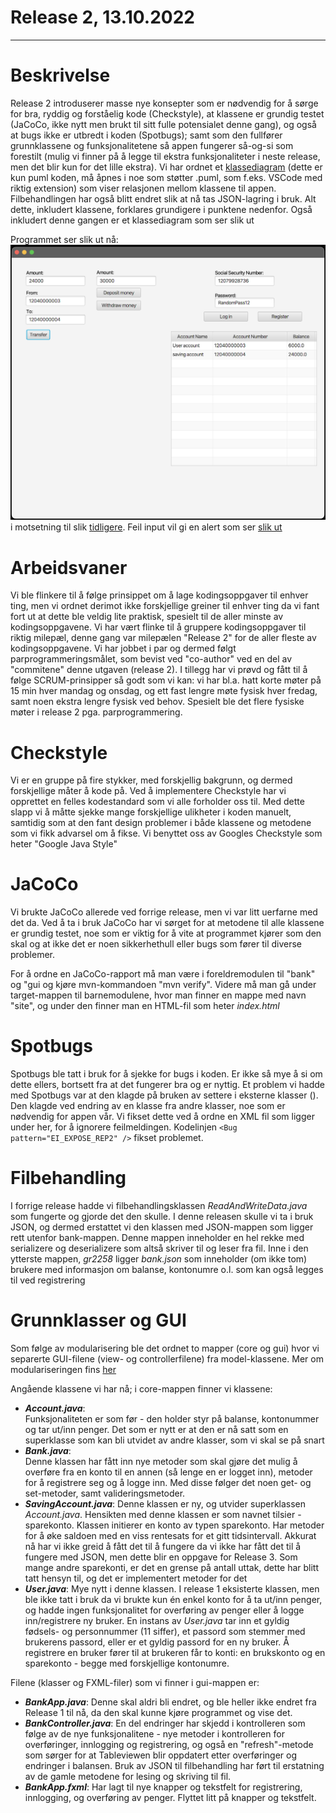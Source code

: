 # Release 2, 13.10.2022

---

# Beskrivelse

Release 2 introduserer masse nye konsepter som er nødvendig for å sørge for bra, ryddig og forståelig kode (Checkstyle), at klassene er grundig testet (JaCoCo, ikke nytt men brukt til sitt fulle potensialet denne gang), og også at bugs ikke er utbredt i koden (Spotbugs); samt som den fullfører grunnklassene og funksjonalitetene så appen fungerer så-og-si som forestilt (mulig vi finner på å legge til ekstra funksjonaliteter i neste release, men det blir kun for det lille ekstra). Vi har ordnet et [klassediagram](./class-diagram.puml) (dette er kun puml koden, må åpnes i noe som støtter .puml, som f.eks. VSCode med riktig extension) som viser relasjonen mellom klassene til appen. Filbehandlingen har også blitt endret slik at nå tas JSON-lagring i bruk. Alt dette, inkludert klassene, forklares grundigere i punktene nedenfor. Også inkludert denne gangen er et klassediagram som ser slik ut

Programmet ser slik ut nå:
![image.png](./Screenshot_GUI_W.png)
i motsetning til slik [tidligere](https://gitlab.stud.idi.ntnu.no/it1901/groups-2022/gr2258/gr2258/-/blob/master/Docs/release1/image.png). Feil input vil gi en alert som ser [slik ut](./Screenshot_GUI_F.png)

# Arbeidsvaner

Vi ble flinkere til å følge prinsippet om å lage kodingsoppgaver til enhver ting, men vi ordnet derimot ikke forskjellige greiner til enhver ting da vi fant fort ut at dette ble veldig lite praktisk, spesielt til de aller minste av kodingsoppgavene. Vi har vært flinke til å gruppere kodingsoppgaver til riktig milepæl, denne gang var milepælen "Release 2" for de aller fleste av kodingsoppgavene. Vi har jobbet i par og dermed følgt parprogrammeringsmålet, som bevist ved "co-author" ved en del av "commitene" denne utgaven (release 2). I tillegg har vi prøvd og fått til å følge SCRUM-prinsipper så godt som vi kan: vi har bl.a. hatt korte møter på 15 min hver mandag og onsdag, og ett fast lengre møte fysisk hver fredag, samt noen ekstra lengre fysisk ved behov. Spesielt ble det flere fysiske møter i release 2 pga. parprogrammering.

# Checkstyle

Vi er en gruppe på fire stykker, med forskjellig bakgrunn, og dermed forskjellige måter å kode på. Ved å implementere Checkstyle har vi opprettet en felles kodestandard som vi alle forholder oss til. Med dette slapp vi å måtte sjekke mange forskjellige ulikheter i koden manuelt, samtidig som at den fant design problemer i både klassene og metodene som vi fikk advarsel om å fikse. Vi benyttet oss av Googles Checkstyle som heter "Google Java Style"

# JaCoCo

Vi brukte JaCoCo allerede ved forrige release, men vi var litt uerfarne med det da. Ved å ta i bruk JaCoCo har vi sørget for at metodene til alle klassene er grundig testet, noe som er viktig for å vite at programmet kjører som den skal og at ikke det er noen sikkerhethull eller bugs som fører til diverse problemer. 

For å ordne en JaCoCo-rapport må man være i foreldremodulen til "bank" og "gui og kjøre mvn-kommandoen "mvn verify". Videre må man gå under target-mappen til barnemodulene, hvor man finner en mappe med navn "site", og under den finner man en HTML-fil som heter _index.html_ 

# Spotbugs

Spotbugs ble tatt i bruk for å sjekke for bugs i koden. Er ikke så mye å si om dette ellers, bortsett fra at det fungerer bra og er nyttig. Et problem vi hadde med Spotbugs var at den klagde på bruken av settere i eksterne klasser (). Den klagde ved endring av en klasse fra andre klasser, noe som er nødvendig for appen vår. Vi fikset dette ved å ordne en XML fil som ligger under her, for å ignorere feilmeldingen. Kodelinjen `<Bug pattern="EI_EXPOSE_REP2" />` fikset problemet.

# Filbehandling

I forrige release hadde vi filbehandlingsklassen _ReadAndWriteData.java_ som fungerte og gjorde det den skulle. I denne releasen skulle vi ta i bruk JSON, og dermed erstattet vi den klassen med JSON-mappen som ligger rett utenfor bank-mappen. Denne mappen inneholder en hel rekke med serializere og deserializere som altså skriver til og leser fra fil. Inne i den ytterste mappen, _gr2258_ ligger _bank.json_ som inneholder (om ikke tom) brukere med informasjon om balanse, kontonumre o.l. som kan også legges til ved registrering

# Grunnklasser og GUI

Som følge av modularisering ble det ordnet to mapper (core og gui) hvor vi separerte GUI-filene (view- og controllerfilene) fra model-klassene. Mer om modulariseringen fins [her](https://gitlab.stud.idi.ntnu.no/it1901/groups-2022/gr2258/gr2258/-/blob/master/readme.md)

Angående klassene vi har nå; i core-mappen finner vi klassene:
- **_Account.java_**:       
Funksjonaliteten er som før - den holder styr på balanse, kontonummer og tar ut/inn penger. Det som er nytt er at den er nå satt som en superklasse som kan bli utvidet av andre klasser, som vi skal se på snart
- **_Bank.java_**:     
Denne klassen har fått inn nye metoder som skal gjøre det mulig å overføre fra en konto til en annen (så lenge en er logget inn), metoder for å registrere seg og å logge inn. Med disse følger det noen get- og set-metoder, samt valideringsmetoder. 
- **_SavingAccount.java_**:
Denne klassen er ny, og utvider superklassen _Account.java_. Hensikten med denne klassen er som navnet tilsier - sparekonto. 
Klassen initierer en konto av typen sparekonto. Har metoder for å øke saldoen med en viss rentesats for et gitt tidsintervall. Akkurat nå har vi ikke greid å fått det til å fungere da vi ikke har fått det til å fungere med JSON, men dette blir en oppgave for Release 3. Som mange andre sparekonti, er det en grense på antall uttak, dette har blitt tatt hensyn til, og det er implementert metoder for det
- **_User.java_**:
Mye nytt i denne klassen. I release 1 eksisterte klassen, men ble ikke tatt i bruk da vi brukte kun én enkel konto for å ta ut/inn penger, og hadde ingen funksjonalitet for overføring av penger eller å logge inn/registrere ny bruker. En instans av _User.java_ tar inn et gyldig fødsels- og personnummer (11 siffer), et passord som stemmer med brukerens passord, eller er et gyldig passord for en ny bruker. Å registrere en bruker fører til at brukeren får to konti: en brukskonto og en sparekonto - begge med forskjellige kontonumre.

Filene (klasser og FXML-filer) som vi finner i gui-mappen er:
- **_BankApp.java_**:
Denne skal aldri bli endret, og ble heller ikke endret fra Release 1 til nå, da den skal kunne kjøre programmet og vise det.
- **_BankController.java_**:
En del endringer har skjedd i kontrolleren som følge av de nye funksjonalitene - nye metoder i kontrolleren for overføringer, innlogging og registrering, og også en "refresh"-metode som sørger for at Tableviewen blir oppdatert etter overføringer og endringer i balansen. Bruk av JSON til filbehandling har ført til erstatning av de gamle metodene for lesing og skriving til fil. 
- **_BankApp.fxml_**:
Har lagt til nye knapper og tekstfelt for registrering, innlogging, og overføring av penger. Flyttet litt på knapper og tekstfelt.
